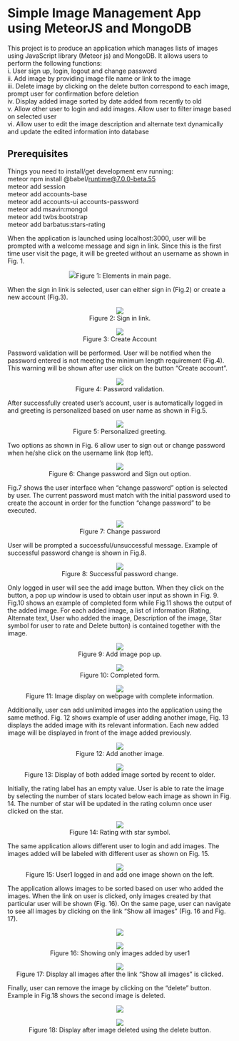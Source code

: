 # Simple Image Management App using MeteorJS and MongoDB

This project is to produce an application which manages lists of images using JavaScript library (Meteor js) and MongoDB. It allows users to perform the following functions:<br /> 
i. User sign up, login, logout and change password <br /> 
ii. Add image by providing image file name or link to the image <br /> 
iii. Delete image by clicking on the delete button correspond to each image, prompt user for confirmation before deletion <br /> 
iv. Display added image sorted by date added from recently to old <br /> 
v. Allow other user to login and add images. Allow user to filter image based on selected user<br /> 
vi. Allow user to edit the image description and alternate text dynamically and update the edited information into database<br /> 

## Prerequisites
Things you need to install/get development env running:<br/>
meteor npm install @babel/runtime@7.0.0-beta.55 <br/>
meteor add session<br/>
meteor add accounts-base<br/>
meteor add accounts-ui accounts-password<br/>
meteor add msavin:mongol<br/>
meteor add twbs:bootstrap<br/>
meteor add barbatus:stars-rating<br/>

When the application is launched using localhost:3000, user will be prompted with a welcome message and sign in link. Since this is the first time user visit the page, it will be greeted without an username as shown in Fig. 1.

<p align="center"><img src="https://user-images.githubusercontent.com/39652136/43867259-2d3ce260-9b9b-11e8-9e30-c5a34ea1aabb.PNG">Figure 1: Elements in main page.</p>


When the sign in link is selected, user can either sign in (Fig.2) or create a new account (Fig.3).

<p align="center"><img src="https://user-images.githubusercontent.com/39652136/43867360-88b4fc7c-9b9b-11e8-8dc1-1848b13be720.PNG">
<br />Figure 2: Sign in link.</p>

<p align="center"><img src="https://user-images.githubusercontent.com/39652136/43867359-88712326-9b9b-11e8-902b-5ed34902ddd6.PNG">
<br />Figure 3: Create Account</p>

Password validation will be performed. User will be notified when the password entered is not meeting the minimum length requirement (Fig.4). This warning will be shown after user click on the button “Create account”.

<p align="center"><img src="https://user-images.githubusercontent.com/39652136/43867397-aa442606-9b9b-11e8-977e-e9504cde4936.PNG"><br \>
Figure 4: Password validation.</p>

After successfully created user’s account, user is automatically logged in and greeting is personalized based on user name as shown in Fig.5.

<p align="center"><img src="https://user-images.githubusercontent.com/39652136/43867423-c6b0945a-9b9b-11e8-932e-cfd279e8656b.PNG"><br />
Figure 5: Personalized greeting.</p>

Two options as shown in Fig. 6 allow user to sign out or change password when he/she click on the username link (top left).

<p align="center"><img src="https://user-images.githubusercontent.com/39652136/43867476-010ddbb2-9b9c-11e8-85d1-22ff8cba93de.PNG"><br />
Figure 6: Change password and Sign out option.</p>

Fig.7 shows the user interface when “change password” option is selected by user. The current password must match with the initial password used to create the account in order for the function “change password” to be executed.

<p align="center"><img src="https://user-images.githubusercontent.com/39652136/43867489-13896b3a-9b9c-11e8-9411-2636fbe31e04.PNG"><br />
Figure 7: Change password</p>

User will be prompted a successful/unsuccessful message. Example of successful password change is shown in Fig.8.

<p align="center"><img src="https://user-images.githubusercontent.com/39652136/43867501-22374940-9b9c-11e8-9866-09a29e2a1d62.PNG"><br />
Figure 8: Successful password change.</p>

Only logged in user will see the add image button. When they click on the button, a pop up window is used to obtain user input as shown in Fig. 9. Fig.10 shows an example of completed form while Fig.11 shows the output of the added image. For each added image, a list of information (Rating, Alternate text, User who added the image, Description of the image, Star symbol for user to rate and Delete button) is contained together with the image.

<p align="center"><img src="https://user-images.githubusercontent.com/39652136/43867543-3f44564a-9b9c-11e8-8791-bcd91b0dbd6d.PNG"><br />
Figure 9: Add image pop up.</p>

<p align="center"><img src="https://user-images.githubusercontent.com/39652136/43867542-3f04a716-9b9c-11e8-85b1-47709debfd68.PNG"><br />
Figure 10: Completed form.</p>

<p align="center"><img src="https://user-images.githubusercontent.com/39652136/43867571-5cda1ce4-9b9c-11e8-9fe1-f71e216b287a.PNG"><br />
  Figure 11: Image display on webpage with complete information.</p>

Additionally, user can add unlimited images into the application using the same method. Fig. 12 shows example of user adding another image, Fig. 13 displays the added image with its relevant information. Each new added image will be displayed in front of the image added previously.

<p align="center"><img src="https://user-images.githubusercontent.com/39652136/43867590-6ffff5b4-9b9c-11e8-8484-b05874a754d6.PNG"><br />
  Figure 12: Add another image.</p>

<p align="center"><img src="https://user-images.githubusercontent.com/39652136/43867610-7dddea24-9b9c-11e8-9e1e-10718d32b316.PNG"><br />
Figure 13: Display of both added image sorted by recent to older.</p>

Initially, the rating label has an empty value. User is able to rate the image by selecting the number of stars located below each image as shown in Fig. 14. The number of star will be updated in the rating column once user clicked on the star.

<p align="center"><img src="https://user-images.githubusercontent.com/39652136/43867644-9e2d7254-9b9c-11e8-9285-aecc04e85e42.PNG"><br />
  Figure 14: Rating with star symbol.</p>

The same application allows different user to login and add images. The images added will be labeled with different user as shown on Fig. 15.

<p align="center"><img src="https://user-images.githubusercontent.com/39652136/43867691-d65c6694-9b9c-11e8-991e-1aea68dde28c.PNG"><br />
Figure 15: User1 logged in and add one image shown on the left.</p>

The application allows images to be sorted based on user who added the images. When the link on user is clicked, only images created by that particular user will be shown (Fig. 16). On the same page, user can navigate to see all images by clicking on the link “Show all images” (Fig. 16 and Fig. 17).
<p align="center"><img src="https://user-images.githubusercontent.com/39652136/43867690-d61d779a-9b9c-11e8-9586-b1165e7ba801.PNG"></p>
<p align="center"><img src="https://user-images.githubusercontent.com/39652136/43867689-d5df3462-9b9c-11e8-9573-2ac9987de452.PNG"><br />
Figure 16: Showing only images added by user1</p>

<p align="center"><img src="https://user-images.githubusercontent.com/39652136/43867688-d5a5d618-9b9c-11e8-8174-519c618864fd.PNG"><br />
Figure 17: Display all images after the link “Show all images” is clicked.</p>

Finally, user can remove the image by clicking on the “delete” button. Example in Fig.18 shows the second image is deleted.
<p align="center"><img src="https://user-images.githubusercontent.com/39652136/43867687-d5684780-9b9c-11e8-8e0b-86d1224d79f4.PNG"></p>

<p align="center"><img src="https://user-images.githubusercontent.com/39652136/43867686-d524d7e8-9b9c-11e8-8c00-a846165dd9bd.PNG"><br />
Figure 18: Display after image deleted using the delete button.</p>
